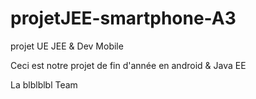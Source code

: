 # projetJEE-smartphone-A3
projet UE JEE &amp; Dev Mobile

Ceci est notre projet de fin d'année en android & Java EE

La blblblbl Team
